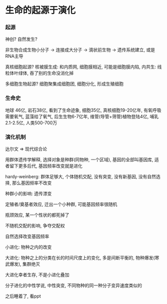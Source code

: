 # 生命的起源于演化

### 起源

神创? 自然发生?

非生物合成生物小分子 -> 连接成大分子 -> 滴状前生物 -> 遗传系统建立, 或是RNA主导

真核细胞起源? 核被膜生成: 和内质网, 细胞膜相近, 可能是细胞膜内陷, 内共生: 线粒体叶绿体, 吞了别的生命没消化掉

多细胞生物起源? 细胞聚集成细胞团, 细胞分化, 形成生殖细胞

### 生命史

地球 46亿, 岩石38亿, 看到了生命迹象, 细胞35亿, 真核细胞19-20亿年, 有氧呼吸需要氧气, 蓝藻给了氧气, 后生生物6-7亿年, 维管(导管+筛管)植物登陆4亿, 哺乳2.1-2.5亿, 人类500-700万

### 演化机制

达尔文 => 现代综合论

用群体遗传学解释, 选择对象是种群(同物种, 一个区域), 基因的全部叫基因库, 适者留下更多后代, 基因频率改变就是进化

hardy-weinberg: 群体足够大, 个体随机交配, 没有突变, 没有新基因, 没有自然选择, 那么基因频率不改变

种群小的影响: 遗传漂变

定殖者/奠基者效应, 迁出一个小种群, 可能基因频率很随机

瓶颈效应, 某一个性状的都死掉了

不随机交配的影响, 争夺交配权

自然选择改变基因频率

小进化: 物种之内的改变

大进化: 物种之上的分类在长的时间尺度上的变化, 多是间断平衡的, 物种爆发(寒武爆发), 集群绝灭

大进化幸者生存, 不是小进化叠加

分子进化的中性学说, 中性突变, 不同物种的同一种分子变异速度类似的

之后睡着了, 看ppt
